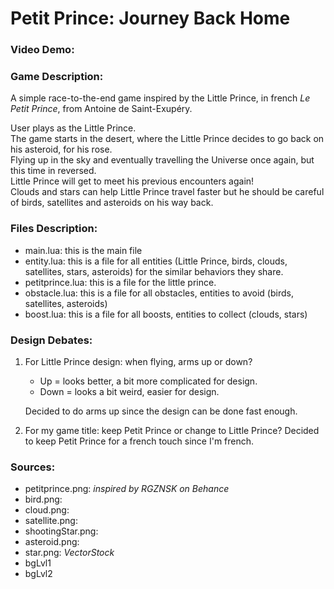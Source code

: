 # Petit Prince: Journey Back Home

### Video Demo: <url>

### Game Description:

A simple race-to-the-end game inspired by the Little Prince, in french *Le Petit Prince*, from Antoine de Saint-Exupéry.

User plays as the Little Prince. <br>
The game starts in the desert, where the Little Prince decides to go back on his asteroid, for his rose. <br>
Flying up in the sky and eventually travelling the Universe once again, but this time in reversed. <br>
Little Prince will get to meet his previous encounters again! <br>
Clouds and stars can help Little Prince travel faster but he should be careful of birds, satellites and asteroids on his way back.

### Files Description:
- main.lua: this is the main file
- entity.lua: this is a file for all entities (Little Prince, birds, clouds, satellites, stars, asteroids)  for the similar behaviors they share.
- petitprince.lua: this is a file for the little prince.
- obstacle.lua: this is a file for all obstacles, entities to avoid (birds, satellites, asteroids)
- boost.lua: this is a file for all boosts, entities to collect (clouds, stars)

### Design Debates:
1. For Little Prince design: when flying, arms up or down?
   - Up = looks better, a bit more complicated for design.
   - Down = looks a bit weird, easier for design.
   
   Decided to do arms up since the design can be done fast enough.
2. For my game title: keep Petit Prince or change to Little Prince?
   Decided to keep Petit Prince for a french touch since I'm french.

### Sources:
- petitprince.png: *inspired by RGZNSK on Behance*
- bird.png:
- cloud.png:
- satellite.png:
- shootingStar.png:
- asteroid.png:
- star.png: *VectorStock*
- bgLvl1
- bgLvl2
